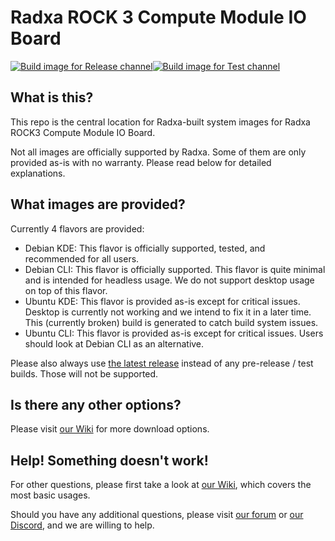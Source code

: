 # Radxa ROCK 3 Compute Module IO Board
[![Build image for Release channel](https://github.com/radxa-build/radxa-cm3-io/actions/workflows/build.yml/badge.svg)](https://github.com/radxa-build/radxa-cm3-io/actions/workflows/build.yml)[![Build image for Test channel](https://github.com/radxa-build/radxa-cm3-io/actions/workflows/test.yml/badge.svg)](https://github.com/radxa-build/radxa-cm3-io/actions/workflows/test.yml)

## What is this?

This repo is the central location for Radxa-built system images for Radxa ROCK3 Compute Module IO Board.

Not all images are officially supported by Radxa. Some of them are only provided as-is with no warranty. Please read below for detailed explanations.

## What images are provided?

Currently 4 flavors are provided:

- Debian KDE: This flavor is officially supported, tested, and recommended for all users.
- Debian CLI: This flavor is officially supported. This flavor is quite minimal and is intended for headless usage. We do not support desktop usage on top of this flavor.
- Ubuntu KDE: This flavor is provided as-is except for critical issues. Desktop is currently not working and we intend to fix it in a later time. This (currently broken) build is generated to catch build system issues.
- Ubuntu CLI: This flavor is provided as-is except for critical issues. Users should look at Debian CLI as an alternative.

Please also always use [the latest release](https://github.com/radxa-build/radxa-cm3-io/releases/latest) instead of any pre-release / test builds. Those will not be supported.

## Is there any other options?

Please visit [our Wiki](https://wiki.radxa.com/Rock3/downloads) for more download options.

## Help! Something doesn't work!

For other questions, please first take a look at [our Wiki](https://wiki.radxa.com/Rock3/CM3/radxacm3io), which covers the most basic usages.

Should you have any additional questions, please visit [our forum](https://forum.radxa.com/) or [our Discord](https://rock.sh/go), and we are willing to help.
